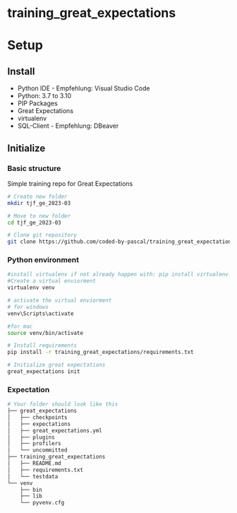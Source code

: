 # training_great_expectations


# Setup

## Install
- Python IDE - Empfehlung: Visual Studio Code 
- Python: 3.7 to 3.10
- PIP Packages
- Great Expectations
- virtualenv
- SQL-Client - Empfehlung: DBeaver 

 

## Initialize
### Basic structure
Simple training repo for Great Expectations
```bash
# Create new folder
mkdir tjf_ge_2023-03

# Move to new folder
cd tjf_ge_2023-03

# Clone git repository
git clone https://github.com/coded-by-pascal/training_great_expectations.git
```

### Python environment
```bash
#install virtualenv if not already happen with: pip install virtualenv
#Create a virtual enviorment
virtualenv venv

# activate the virtual enviorment
# for windows
venv\Scripts\activate

#for mac
source venv/bin/activate

# Install requirements
pip install -r training_great_expectations/requirements.txt

# Initialize great expectations
great_expectations init
```

### Expectation
```bash
# Your folder should look like this
├── great_expectations
│   ├── checkpoints
│   ├── expectations
│   ├── great_expectations.yml
│   ├── plugins
│   ├── profilers
│   └── uncommitted
├── training_great_expectations
│   ├── README.md
│   ├── requirements.txt
│   └── testdata
└── venv
    ├── bin
    ├── lib
    └── pyvenv.cfg
```